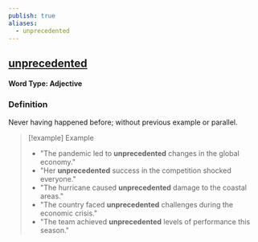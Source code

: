 ```yaml
---
publish: true
aliases:
  - unprecedented
---
```


## [unprecedented](https://dictionary.cambridge.org/dictionary/english/unprecedented)
#### Word Type: Adjective

### Definition
Never having happened before; without previous example or parallel.

> [!example] Example
> 
> - "The pandemic led to **unprecedented** changes in the global economy."
> - "Her **unprecedented** success in the competition shocked everyone."
> - "The hurricane caused **unprecedented** damage to the coastal areas."
> - "The country faced **unprecedented** challenges during the economic crisis."
> - "The team achieved **unprecedented** levels of performance this season."